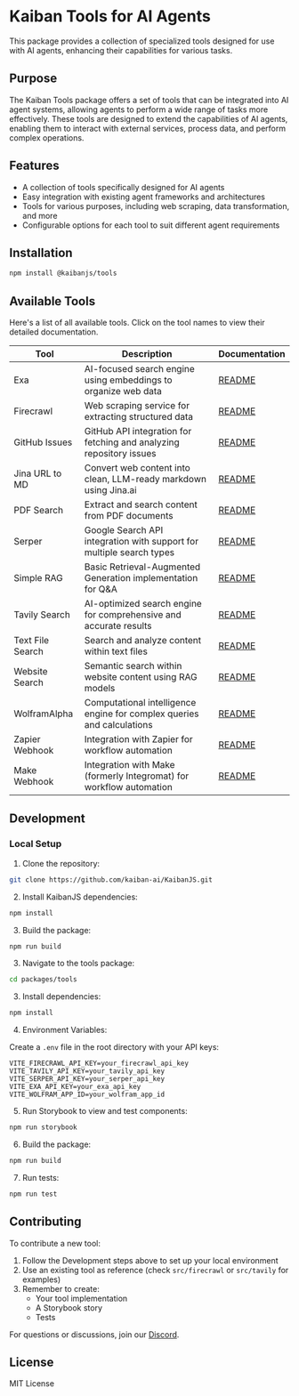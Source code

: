 # Kaiban Tools for AI Agents

This package provides a collection of specialized tools designed for use with AI agents, enhancing their capabilities for various tasks.

## Purpose

The Kaiban Tools package offers a set of tools that can be integrated into AI agent systems, allowing agents to perform a wide range of tasks more effectively. These tools are designed to extend the capabilities of AI agents, enabling them to interact with external services, process data, and perform complex operations.

## Features

- A collection of tools specifically designed for AI agents
- Easy integration with existing agent frameworks and architectures
- Tools for various purposes, including web scraping, data transformation, and more
- Configurable options for each tool to suit different agent requirements

## Installation

```bash
npm install @kaibanjs/tools
```

## Available Tools

Here's a list of all available tools. Click on the tool names to view their detailed documentation.

| Tool             | Description                                                            | Documentation                                |
| ---------------- | ---------------------------------------------------------------------- | -------------------------------------------- |
| Exa              | AI-focused search engine using embeddings to organize web data         | [README](src/exa/README.md)                  |
| Firecrawl        | Web scraping service for extracting structured data                    | [README](src/firecrawl/README.md)            |
| GitHub Issues    | GitHub API integration for fetching and analyzing repository issues    | [README](src/github-issues/README.md)        |
| Jina URL to MD   | Convert web content into clean, LLM-ready markdown using Jina.ai       | [README](src/jina-url-to-markdown/README.md) |
| PDF Search       | Extract and search content from PDF documents                          | [README](src/pdf-search/README.md)           |
| Serper           | Google Search API integration with support for multiple search types   | [README](src/serper/README.md)               |
| Simple RAG       | Basic Retrieval-Augmented Generation implementation for Q&A            | [README](src/simple-rag/README.md)           |
| Tavily Search    | AI-optimized search engine for comprehensive and accurate results      | [README](src/tavily/README.md)               |
| Text File Search | Search and analyze content within text files                           | [README](src/textfile-search/README.md)      |
| Website Search   | Semantic search within website content using RAG models                | [README](src/website-search/README.md)       |
| WolframAlpha     | Computational intelligence engine for complex queries and calculations | [README](src/wolfram-alpha/README.md)        |
| Zapier Webhook   | Integration with Zapier for workflow automation                        | [README](src/zapier-webhook/README.md)       |
| Make Webhook     | Integration with Make (formerly Integromat) for workflow automation    | [README](src/make-webhook/README.md)         |

## Development

### Local Setup

1. Clone the repository:

```bash
git clone https://github.com/kaiban-ai/KaibanJS.git
```

2. Install KaibanJS dependencies:

```bash
npm install
```

3. Build the package:

```bash
npm run build
```

3. Navigate to the tools package:

```bash
cd packages/tools
```

3. Install dependencies:

```bash
npm install
```

4. Environment Variables:

Create a `.env` file in the root directory with your API keys:

```env
VITE_FIRECRAWL_API_KEY=your_firecrawl_api_key
VITE_TAVILY_API_KEY=your_tavily_api_key
VITE_SERPER_API_KEY=your_serper_api_key
VITE_EXA_API_KEY=your_exa_api_key
VITE_WOLFRAM_APP_ID=your_wolfram_app_id
```

5. Run Storybook to view and test components:

```bash
npm run storybook
```

6. Build the package:

```bash
npm run build
```

7. Run tests:

```bash
npm run test
```

## Contributing

To contribute a new tool:

1. Follow the Development steps above to set up your local environment
2. Use an existing tool as reference (check `src/firecrawl` or `src/tavily` for examples)
3. Remember to create:
   - Your tool implementation
   - A Storybook story
   - Tests

For questions or discussions, join our [Discord](https://kaibanjs.com/discord).

## License

MIT License
